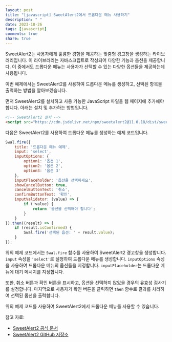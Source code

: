 ```yaml
---
layout: post
title: "[javascript] SweetAlert2에서 드롭다운 메뉴 사용하기"
description: " "
date: 2023-10-26
tags: [javascript]
comments: true
share: true
---
```


SweetAlert2는 사용자에게 훌륭한 경험을 제공하는 맞춤형 경고창을 생성하는 라이브러리입니다. 이 라이브러리는 자바스크립트로 작성되어 다양한 기능과 옵션을 제공합니다. 이 중에서도 드롭다운 메뉴는 사용자가 선택할 수 있는 다양한 옵션들을 제공하는데 사용됩니다.

이번 예제에서는 SweetAlert2를 사용하여 드롭다운 메뉴를 생성하고, 선택된 항목을 출력하는 방법을 알아보겠습니다.

먼저 SweetAlert2를 설치하고 사용 가능한 JavaScript 파일을 웹 페이지에 추가해야 합니다. 아래는 설치 및 추가하는 방법입니다.

```html
<!-- SweetAlert2 설치 -->
<script src="https://cdn.jsdelivr.net/npm/sweetalert2@11.0.18/dist/sweetalert2.all.min.js"></script>
```

다음은 SweetAlert2를 사용하여 드롭다운 메뉴를 생성하는 예제 코드입니다.

```javascript
Swal.fire({
    title: '드롭다운 메뉴 예제',
    input: 'select',
    inputOptions: {
        option1: '옵션 1',
        option2: '옵션 2',
        option3: '옵션 3'
    },
    inputPlaceholder: '옵션을 선택하세요',
    showCancelButton: true,
    cancelButtonText: '취소',
    confirmButtonText: '확인',
    inputValidator: (value) => {
        if (!value) {
            return '옵션을 선택해야 합니다';
        }
    }
}).then((result) => {
    if (result.isConfirmed) {
        Swal.fire('선택된 옵션: ' + result.value);
    }
});
```

위의 예제 코드에서는 `Swal.fire` 함수를 사용하여 SweetAlert2 경고창을 생성합니다. `input` 속성을 `'select'`로 설정하여 드롭다운 메뉴를 생성합니다. `inputOptions` 속성을 사용하여 드롭다운 메뉴의 옵션들을 지정합니다. `inputPlaceholder`는 드롭다운 메뉴에 대기 메시지를 지정합니다.

또한, 취소 버튼과 확인 버튼을 표시하고, 옵션을 선택하지 않았을 경우의 유효성 검사기를 설정합니다. 마지막으로 사용자가 확인 버튼을 클릭하면 `then` 함수로 결과를 처리하여 선택된 옵션을 출력합니다.

위의 예제 코드를 사용하여 SweetAlert2에서 드롭다운 메뉴를 사용할 수 있습니다.

참고 자료:
- [SweetAlert2 공식 문서](https://sweetalert2.github.io/)
- [SweetAlert2 GitHub 저장소](https://github.com/sweetalert2/sweetalert2)